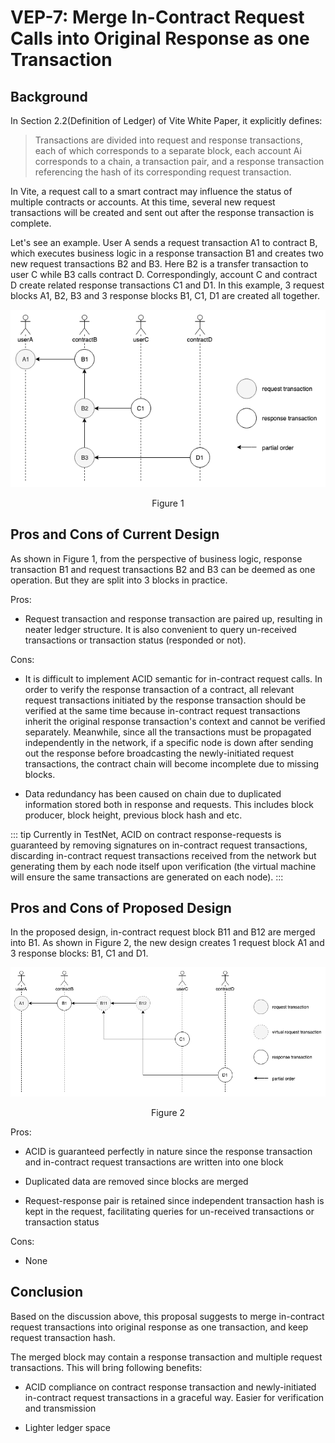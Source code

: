 # VEP-7: Merge In-Contract Request Calls into Original Response as one Transaction

## Background

In Section 2.2(Definition of Ledger) of Vite White Paper, it explicitly defines:

>Transactions are divided into request and response transactions, each of which corresponds to a separate block, each account Ai corresponds to a chain, a transaction pair, and a response transaction referencing the hash of its corresponding request transaction.

In Vite, a request call to a smart contract may influence the status of multiple contracts or accounts. At this time, several new request transactions will be created and sent out after the response transaction is complete.

Let's see an example. User A sends a request transaction A1 to contract B, which executes business logic in a response transaction B1 and creates two new request transactions B2 and B3. 
Here B2 is a transfer transaction to user C while B3 calls contract D. Correspondingly, account C and contract D create related response transactions C1 and D1. In this example, 3 request blocks A1, B2, B3 and 3 response blocks B1, C1, D1 are created all together.

![figure](../../assets/images/vep6-no-merge.png)<div align="center">Figure 1</div>

## Pros and Cons of Current Design

As shown in Figure 1, from the perspective of business logic, response transaction B1 and request transactions B2 and B3 can be deemed as one operation. But they are split into 3 blocks in practice.

Pros:

* Request transaction and response transaction are paired up, resulting in neater ledger structure. It is also convenient to query un-received transactions or transaction status (responded or not).

Cons:

* It is difficult to implement ACID semantic for in-contract request calls. In order to verify the response transaction of a contract, all relevant request transactions initiated by the response transaction should be verified at the same time because in-contract request transactions inherit the original response transaction's context and cannot be verified separately. 
Meanwhile, since all the transactions must be propagated independently in the network, if a specific node is down after sending out the response before broadcasting the newly-initiated request transactions, the contract chain will become incomplete due to missing blocks.

* Data redundancy has been caused on chain due to duplicated information stored both in response and requests. This includes block producer, block height, previous block hash and etc.

::: tip
Currently in TestNet, ACID on contract response-requests is guaranteed by removing signatures on in-contract request transactions, discarding in-contract request transactions received from the network but generating them by each node itself upon verification (the virtual machine will ensure the same transactions are generated on each node). 
:::

## Pros and Cons of Proposed Design

In the proposed design, in-contract request block B11 and B12 are merged into B1. As shown in Figure 2, the new design creates 1 request block A1 and 3 response blocks: B1, C1 and D1.

![figure](../../assets/images/vep6-merge.png)<div align="center">Figure 2</div>

Pros:

* ACID is guaranteed perfectly in nature since the response transaction and in-contract request transactions are written into one block

* Duplicated data are removed since blocks are merged

* Request-response pair is retained since independent transaction hash is kept in the request, facilitating queries for un-received transactions or transaction status

Cons:

* None

## Conclusion

Based on the discussion above, this proposal suggests to merge in-contract request transactions into original response as one transaction, and keep request transaction hash.

The merged block may contain a response transaction and multiple request transactions. This will bring following benefits:

* ACID compliance on contract response transaction and newly-initiated in-contract request transactions in a graceful way. Easier for verification and transmission

* Lighter ledger space

